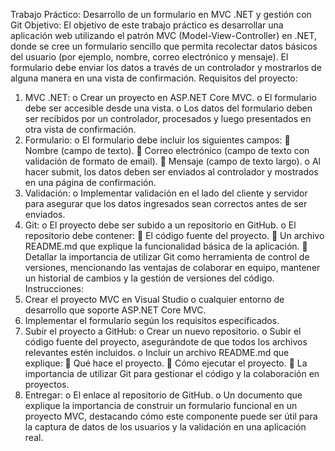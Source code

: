 ﻿Trabajo Práctico: Desarrollo de un formulario en MVC .NET y gestión con Git
Objetivo:
El objetivo de este trabajo práctico es desarrollar una aplicación web utilizando el patrón MVC (Model-View-Controller) en .NET, donde se cree un formulario sencillo que permita recolectar datos básicos del usuario (por ejemplo, nombre, correo electrónico y mensaje). El formulario debe enviar los datos a través de un controlador y mostrarlos de alguna manera en una vista de confirmación.
Requisitos del proyecto:
1.	MVC .NET:
o	Crear un proyecto en ASP.NET Core MVC.
o	El formulario debe ser accesible desde una vista.
o	Los datos del formulario deben ser recibidos por un controlador, procesados y luego presentados en otra vista de confirmación.
2.	Formulario:
o	El formulario debe incluir los siguientes campos:
	Nombre (campo de texto).
	Correo electrónico (campo de texto con validación de formato de email).
	Mensaje (campo de texto largo).
o	Al hacer submit, los datos deben ser enviados al controlador y mostrados en una página de confirmación.
3.	Validación:
o	Implementar validación en el lado del cliente y servidor para asegurar que los datos ingresados sean correctos antes de ser enviados.
4.	Git:
o	El proyecto debe ser subido a un repositorio en GitHub.
o	El repositorio debe contener:
	El código fuente del proyecto.
	Un archivo README.md que explique la funcionalidad básica de la aplicación.
	Detallar la importancia de utilizar Git como herramienta de control de versiones, mencionando las ventajas de colaborar en equipo, mantener un historial de cambios y la gestión de versiones del código.
Instrucciones:
1.	Crear el proyecto MVC en Visual Studio o cualquier entorno de desarrollo que soporte ASP.NET Core MVC.
2.	Implementar el formulario según los requisitos especificados.
3.	Subir el proyecto a GitHub:
o	Crear un nuevo repositorio.
o	Subir el código fuente del proyecto, asegurándote de que todos los archivos relevantes estén incluidos.
o	Incluir un archivo README.md que explique:
	Qué hace el proyecto.
	Cómo ejecutar el proyecto.
	La importancia de utilizar Git para gestionar el código y la colaboración en proyectos.
4.	Entregar:
o	El enlace al repositorio de GitHub.
o	Un documento que explique la importancia de construir un formulario funcional en un proyecto MVC, destacando cómo este componente puede ser útil para la captura de datos de los usuarios y la validación en una aplicación real.

